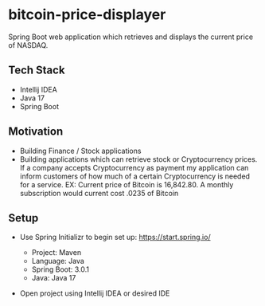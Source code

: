 # bitcoin-price-displayer

Spring Boot web application which retrieves and displays the current price of NASDAQ.

## Tech Stack
- Intellij IDEA
- Java 17
- Spring Boot

## Motivation
- Building Finance / Stock applications
- Building applications which can retrieve stock or Cryptocurrency prices. If a company accepts Cryptocurrency as payment my application can inform customers of how much of a certain Cryptocurrency is needed for a service.
EX: Current price of Bitcoin is 16,842.80. A monthly subscription would current cost .0235 of Bitcoin

## Setup

- Use Spring Initializr to begin set up: https://start.spring.io/ 
	- Project: Maven
	- Language: Java
	- Spring Boot: 3.0.1
	- Java: Java 17

- Open project using Intellij IDEA or desired IDE
